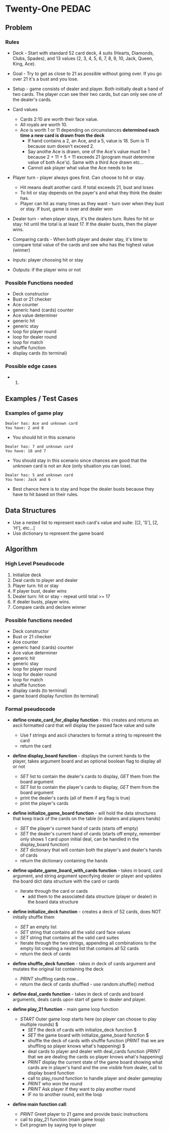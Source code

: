 # Twenty-One PEDAC

## Problem

### Rules

- Deck - Start with standard 52 card deck, 4 suits (Hearts, Diamonds, Clubs, Spades), and 13 values (2, 3, 4, 5, 6, 7, 8, 9, 10, Jack, Queen, King, Ace).
- Goal - Try to get as close to 21 as possible without going over. If you go over 21 it's a bust and you lose.
- Setup - game consists of dealer and player. Both iniitially dealt a hand of two cards. The player ccan see their two cards, but can only see one of the dealer's cards.
- Card values
  - Cards 2:10 are worth their face value.
  - All royals are worth 10.
  - Ace is worth 1 or 11 depending on circumstances **determined each time a new card is drawn from the deck**
    - If hand contains a 2, an Ace, and a 5, value is 18. Sum is 11 because sum doesn't exceed 2.
    - Say anothe Ace is drawn, one of the Ace's value must be 1 because 2 + 11 + 5 + 11 exceeds 21 (program must determine value of both Ace's). Same with a third Ace drawn etc...
    - Cannot ask player what value the Ace needs to be
- Player turn - player always goes first. Can choose to hit or stay.
  - Hit means dealt another card. If total exceeds 21, bust and loses
  - To hit or stay depends on the payer's and what they think the dealer has.
  - Player can hit as many times as they want - turn over when they bust or stay. If bust, game is over and dealer won
- Dealer turn - when player stays, it's the dealers turn. Rules for hit or stay: hit until the total is at least 17. If the dealer busts, then the player wins.
- Comparing cards - When both player and dealer stay, it's time to compare total value of the cards and see who has the highest value (winner)

- Inputs: player choosing hit or stay
- Outputs: if the player wins or not

### Possible Functions needed

- Deck constructor
- Bust or 21 checker
- Ace counter
- generic hand (cards) counter
- Ace value determiner
- generic hit
- generic stay
- loop for player round
- loop for dealer round
- loop for match
- shuffle function
- display cards (to terminal)

### Possible edge cases

- 1. 

## Examples / Test Cases

### Examples of game play

~~~text
Dealer has: Ace and unknown card
You have: 2 and 8
~~~

- You should hit in this scenario

~~~text
Dealer has: 7 and unknown card
You have: 10 and 7
~~~

- You should stay in this scenario since chances are good that the unknown card is not an Ace (only situation you can lose).

~~~text
Dealer has: 5 and unknown card
You have: Jack and 6
~~~

- Best chance here is to stay and hope the dealer busts because they have to hit based on their rules.

## Data Structures

- Use a nested list to represent each card's value and suite: [[2, 'S'], [2, 'H'], etc...]
- Use dictionary to represent the game board

## Algorithm

### High Level Pseudocode

1. Initialize deck
2. Deal cards to player and dealer
3. Player turn: hit or stay
4. If player bust, dealer wins
5. Dealer turn: hit or stay - repeat until total >= 17
6. If dealer busts, player wins.
7. Compare cards and declare winner

### Possible functions needed

- Deck constructor
- Bust or 21 checker
- Ace counter
- generic hand (cards) counter
- Ace value determiner
- generic hit
- generic stay
- loop for player round
- loop for dealer round
- loop for match
- shuffle function
- display cards (to terminal)
- game board display function (to terminal)

### Formal pseudocode

- **define create_card_for_display function** - this creates and returns an ascii formatted card that will display the passed face value and suite
  - Use f strings and ascii characters to format a string to represent the card
  - return the card

- **define display_board function** - displays the current hands to the player, takes argument board and an optional boolean flag to display all or not
  - *SET* list to contain the dealer's cards to display, *GET* them from the board argument
  - *SET* list to contain the player's cards to display, *GET* them from the board argument
  - print the dealer's cards (all of them if arg flag is true)
  - print the player's cards


- **define initialize_game_board function** - will hold the data structures that keep track of the cards on the table (in dealers and players hands)
  - *SET* the player's current hand of cards (starts off empty)
  - *SET* the dealer's current hand of cards (starts off empty, remember only shows 1 card upon initial deal, can be handled in the display_board function)
  - *SET* dictionary that will contain both the player's and dealer's hands of cards
  - return the dictionary containing the hands

- **define update_game_board_with_cards function** - takes in board, card argument, and string argument specifying dealer or player and updates the board dict data structure with the card or cards
  - iterate through the card or cards
    - add them to the associated data structure (player or dealer) in the board data structure

- **define initialize_deck function** - creates a deck of 52 cards, does NOT initially shuffle them
  - *SET* an empty list
  - *SET* string that contains all the valid card face values
  - *SET* string that contains all the valid card suites
  - Iterate through the two strings, appending all combinations to the empty list creating a nested list that contains all 52 cards
  - return the deck of cards

- **define shuffle_deck function** - takes in deck of cards argument and mutates the original list containing the deck
  - *PRINT* shuffling cards now...
  - return the deck of cards shuffled - use random.shuffle() method

- **define deal_cards function** - takes in deck of cards and board arguments, deals cards upon start of game to dealer and player.

- **define play_21 function** - main game loop function
  - *START* Outer game loop starts here (so player can choose to play multiple rounds) $
    - *SET* the deck of cards with initialize_deck function $
    - *SET* the game board with initialize_game_board function $
    - shuffle the deck of cards with shuffle function (*PRINT* that we are shuffling so player knows what's happening) $
    - deal cards to player and dealer with deal_cards function (*PRINT* that we are dealing the cards so player knows what's happening)
    - *PRINT* display the current state of the game board showing what cards are in player's hand and the one visible from dealer, call to display board function
    - call to play_round function to handle player and dealer gameplay
    - *PRINT* who won the round
    - *PRINT* Ask player if they want to play another round
    - IF no to another round, exit the loop


- **define main function call**:
  - *PRINT* Greet player to 21 game and provide basic instructions
  - call to play_21 function (main game loop)
  - Exit program by saying bye to player
